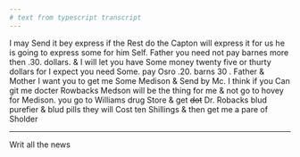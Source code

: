 ```yaml
---
# text from typescript transcript
---
```

I may Send it bey express if the Rest do the Capton will express it for us  he is going to express some for him Self. Father you need not pay barnes more then .30. dollars. & I will let you have Some money twenty five or thurty dollars for I expect you need Some. pay Osro .20. barns 30 . Father & Mother I want you to get me Some Medison & Send by Mc. I think if you Can git me docter Rowbacks Medson will be the thing for me & not go to hovey for Medison. you go to Williams drug Store & get ~~dot~~ Dr. Robacks blud purefier & blud pills  they will Cost ten Shillings & then get me a pare of Sholder

---

Writ all the news